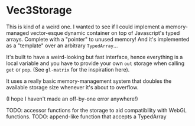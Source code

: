 # Vec3Storage

This is kind of a weird one. I wanted to see if I could implement a memory-managed vector-esque dynamic container on top of Javascript's typed arrays. Complete with a "pointer" to unused memory! And it's implemented as a "template" over an arbitrary `TypedArray`...

It's built to have a weird-looking but fast interface, hence everything is a local variable and you have to provide your own `out` storage when calling `get` or `pop`. (See `gl-matrix` for the inspiration here).

It uses a really basic memory-management system that doubles the available storage size whenever it's about to overflow.

(I hope I haven't made an off-by-one error anywhere!)

TODO: accessor functions for the storage to aid compatibility with WebGL functions.
TODO: append-like function that accepts a TypedArray
